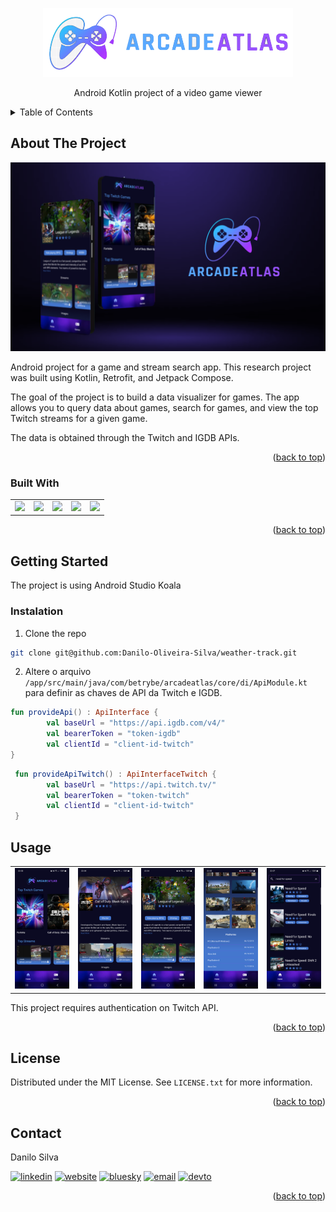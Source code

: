 <a id="readme-top"></a>

<div align="center">
    <img src="images/logo-noback.png" alt="logo" width="400" />
    <p align="center">
        Android Kotlin project of a video game viewer
    </p>
</div>

<details>
  <summary>Table of Contents</summary>
  <ol>
    <li>
      <a href="#about-the-project">About The Project</a>
      <ul>
        <li><a href="#built-with">Built With</a></li>
      </ul>
    </li>
    <li>
      <a href="#getting-started">Getting Started</a>
      <ul>
        <li><a href="#prerequisites">Prerequisites</a></li>
        <li><a href="#installation">Installation</a></li>
      </ul>
    </li>
    <li><a href="#usage">Usage</a></li>
    <li><a href="#license">License</a></li>
    <li><a href="#contact">Contact</a></li>
  </ol>
</details>


## About The Project

<div align="center">
    <img src="images/banner.png" alt="logo" width="1200" />
</div>


Android project for a game and stream search app. This research project was built using Kotlin, Retrofit, and Jetpack Compose.

The goal of the project is to build a data visualizer for games. The app allows you to query data about games, search for games, and view the top Twitch streams for a given game.

The data is obtained through the Twitch and IGDB APIs.

<p align="right">(<a href="#readme-top">back to top</a>)</p>

### Built With

<table border=0>
    <tr>
        <td><img src="https://img.shields.io/badge/Android_Studio-3DDC84?style=for-the-badge&logo=android-studio&logoColor=white"></td>
        <td><img src="https://img.shields.io/badge/Kotlin-B125EA?style=for-the-badge&logo=kotlin&logoColor=white"></td>
        <td><img src="https://img.shields.io/badge/Twitch-9146FF?style=for-the-badge&logo=twitch&logoColor=white"></td>
        <td><img src="https://img.shields.io/badge/gradle-02303A?style=for-the-badge&logo=gradle&logoColor=white"></td>
        <td><img src="https://img.shields.io/badge/material%20design-757575?style=for-the-badge&logo=material%20design&logoColor=white"></td>
    </tr>
</table>

<p align="right">(<a href="#readme-top">back to top</a>)</p>

## Getting Started

The project is using Android Studio Koala

### Instalation

1. Clone the repo

```sh
git clone git@github.com:Danilo-Oliveira-Silva/weather-track.git
```

2. Altere o arquivo `/app/src/main/java/com/betrybe/arcadeatlas/core/di/ApiModule.kt` para definir as chaves de API da Twitch e IGDB.

```kotlin
fun provideApi() : ApiInterface {
        val baseUrl = "https://api.igdb.com/v4/"
        val bearerToken = "token-igdb"
        val clientId = "client-id-twitch"
}
```


```kotlin
 fun provideApiTwitch() : ApiInterfaceTwitch {
        val baseUrl = "https://api.twitch.tv/"
        val bearerToken = "token-twitch"
        val clientId = "client-id-twitch"
 }
 ```

## Usage

<div align="center">
    <table border=0>
        <tr>
            <td><img src="images/screenshot-1.png" width="200"></td>
            <td><img src="images/screenshot-2.png" width="200"></td>
            <td><img src="images/screenshot-3.png" width="200"></td>
            <td><img src="images/screenshot-4.png" width="200"></td>
            <td><img src="images/screenshot-5.png" width="200"></td>
        </tr>
    </table>
</div>

This project requires authentication on Twitch API.


<p align="right">(<a href="#readme-top">back to top</a>)</p>


## License

Distributed under the MIT License. See `LICENSE.txt` for more information.

<p align="right">(<a href="#readme-top">back to top</a>)</p>

## Contact

Danilo Silva

[![linkedin](https://img.shields.io/badge/linkedin-0A66C2?style=for-the-badge&logo=linkedin&logoColor=white)](https://www.linkedin.com/in/danilodevs/)
[![website](https://img.shields.io/badge/website-580ea1?style=for-the-badge&logo=twitter&logoColor=white)](https://www.iamdanilo.com/)
[![bluesky](https://img.shields.io/badge/bluesky-1DA1F2?style=for-the-badge&logo=bluesky&logoColor=white)](https://bsky.app/profile/danilodev.bsky.social)
[![email](https://img.shields.io/static/v1?label=&message=E-mail&color=007722&style=for-the-badge&logo=mail.ru)](mailto:danilo.o.s@hotmail.com)
[![devto](https://img.shields.io/badge/dev.to-0A0A0A?style=for-the-badge&logo=devdotto&logoColor=white)](https://dev.to/danilosilva)

<p align="right">(<a href="#readme-top">back to top</a>)</p>